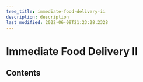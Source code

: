 ```yaml
---
tree_title: immediate-food-delivery-ii
description: description
last_modified: 2022-06-09T21:23:28.2328
---
```


# Immediate Food Delivery II

## Contents
